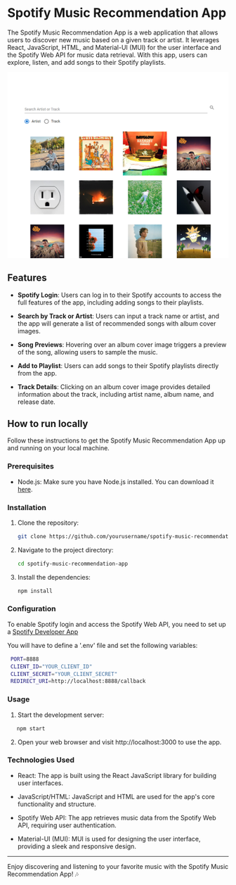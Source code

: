 # Spotify Music Recommendation App

The Spotify Music Recommendation App is a web application that allows users to discover new music based on a given track or artist. It leverages React, JavaScript, HTML, and Material-UI (MUI) for the user interface and the Spotify Web API for music data retrieval. With this app, users can explore, listen, and add songs to their Spotify playlists.

![Screenshot](client/public/screenshot.png)

## Features

- **Spotify Login**: Users can log in to their Spotify accounts to access the full features of the app, including adding songs to their playlists.

- **Search by Track or Artist**: Users can input a track name or artist, and the app will generate a list of recommended songs with album cover images.

- **Song Previews**: Hovering over an album cover image triggers a preview of the song, allowing users to sample the music.

- **Add to Playlist**: Users can add songs to their Spotify playlists directly from the app.

- **Track Details**: Clicking on an album cover image provides detailed information about the track, including artist name, album name, and release date.

## How to run locally

Follow these instructions to get the Spotify Music Recommendation App up and running on your local machine.

### Prerequisites

- Node.js: Make sure you have Node.js installed. You can download it [here](https://nodejs.org/).

### Installation

1. Clone the repository:

   ```bash
   git clone https://github.com/yourusername/spotify-music-recommendation-app.git
   ```

2. Navigate to the project directory:

   ```bash
   cd spotify-music-recommendation-app
   ```

3. Install the dependencies:

   ```bash
   npm install
   ```

### Configuration

To enable Spotify login and access the Spotify Web API, you need to set up a [Spotify Developer App](https://developer.spotify.com/dashboard/.)

You will have to define a '.env' file and set the following variables:

```bash
 PORT=8888
 CLIENT_ID="YOUR_CLIENT_ID"
 CLIENT_SECRET="YOUR_CLIENT_SECRET"
 REDIRECT_URI=http://localhost:8888/callback
```

### Usage

1. Start the development server:

```bash
   npm start
```

2. Open your web browser and visit http://localhost:3000 to use the app.

### Technologies Used

- React: The app is built using the React JavaScript library for building user interfaces.

- JavaScript/HTML: JavaScript and HTML are used for the app's core functionality and structure.

- Spotify Web API: The app retrieves music data from the Spotify Web API, requiring user authentication.

- Material-UI (MUI): MUI is used for designing the user interface, providing a sleek and responsive design.

---

Enjoy discovering and listening to your favorite music with the Spotify Music Recommendation App! 🎶
